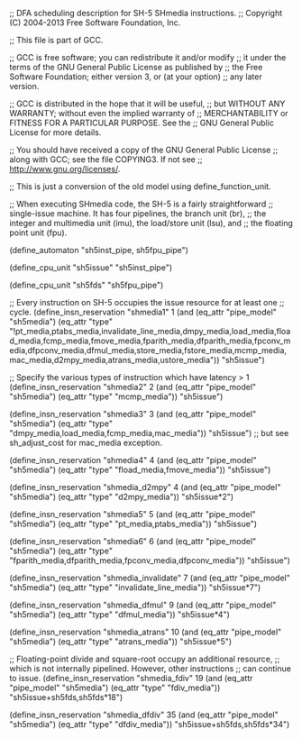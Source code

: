 ;; DFA scheduling description for SH-5 SHmedia instructions.
;; Copyright (C) 2004-2013 Free Software Foundation, Inc.

;; This file is part of GCC.

;; GCC is free software; you can redistribute it and/or modify
;; it under the terms of the GNU General Public License as published by
;; the Free Software Foundation; either version 3, or (at your option)
;; any later version.

;; GCC is distributed in the hope that it will be useful,
;; but WITHOUT ANY WARRANTY; without even the implied warranty of
;; MERCHANTABILITY or FITNESS FOR A PARTICULAR PURPOSE.  See the
;; GNU General Public License for more details.

;; You should have received a copy of the GNU General Public License
;; along with GCC; see the file COPYING3.  If not see
;; <http://www.gnu.org/licenses/>.

;; This is just a conversion of the old model using define_function_unit.

;; When executing SHmedia code, the SH-5 is a fairly straightforward
;; single-issue machine.  It has four pipelines, the branch unit (br),
;; the integer and multimedia unit (imu), the load/store unit (lsu), and
;; the floating point unit (fpu).

(define_automaton "sh5inst_pipe, sh5fpu_pipe")

(define_cpu_unit "sh5issue" "sh5inst_pipe")

(define_cpu_unit "sh5fds" "sh5fpu_pipe")

;; Every instruction on SH-5 occupies the issue resource for at least one
;; cycle.
(define_insn_reservation "shmedia1" 1
  (and (eq_attr "pipe_model" "sh5media")
       (eq_attr "type" "!pt_media,ptabs_media,invalidate_line_media,dmpy_media,load_media,fload_media,fcmp_media,fmove_media,fparith_media,dfparith_media,fpconv_media,dfpconv_media,dfmul_media,store_media,fstore_media,mcmp_media,mac_media,d2mpy_media,atrans_media,ustore_media"))
  "sh5issue")

;; Specify the various types of instruction which have latency > 1
(define_insn_reservation "shmedia2" 2
  (and (eq_attr "pipe_model" "sh5media")
       (eq_attr "type" "mcmp_media"))
  "sh5issue")

(define_insn_reservation "shmedia3" 3
  (and (eq_attr "pipe_model" "sh5media")
       (eq_attr "type" "dmpy_media,load_media,fcmp_media,mac_media"))
  "sh5issue")
;; but see sh_adjust_cost for mac_media exception.

(define_insn_reservation "shmedia4" 4
  (and (eq_attr "pipe_model" "sh5media")
       (eq_attr "type" "fload_media,fmove_media"))
  "sh5issue")

(define_insn_reservation "shmedia_d2mpy" 4
  (and (eq_attr "pipe_model" "sh5media")
       (eq_attr "type" "d2mpy_media"))
  "sh5issue*2")

(define_insn_reservation "shmedia5" 5
  (and (eq_attr "pipe_model" "sh5media")
       (eq_attr "type" "pt_media,ptabs_media"))
  "sh5issue")

(define_insn_reservation "shmedia6" 6
  (and (eq_attr "pipe_model" "sh5media")
       (eq_attr "type" "fparith_media,dfparith_media,fpconv_media,dfpconv_media"))
  "sh5issue")

(define_insn_reservation "shmedia_invalidate" 7
  (and (eq_attr "pipe_model" "sh5media")
       (eq_attr "type" "invalidate_line_media"))
  "sh5issue*7")

(define_insn_reservation "shmedia_dfmul" 9
  (and (eq_attr "pipe_model" "sh5media") (eq_attr "type" "dfmul_media"))
  "sh5issue*4")

(define_insn_reservation "shmedia_atrans" 10
  (and (eq_attr "pipe_model" "sh5media") (eq_attr "type" "atrans_media"))
  "sh5issue*5")

;; Floating-point divide and square-root occupy an additional resource,
;; which is not internally pipelined.  However, other instructions
;; can continue to issue.
(define_insn_reservation "shmedia_fdiv" 19
  (and (eq_attr "pipe_model" "sh5media") (eq_attr "type" "fdiv_media"))
  "sh5issue+sh5fds,sh5fds*18")

(define_insn_reservation "shmedia_dfdiv" 35
  (and (eq_attr "pipe_model" "sh5media") (eq_attr "type" "dfdiv_media"))
  "sh5issue+sh5fds,sh5fds*34")
